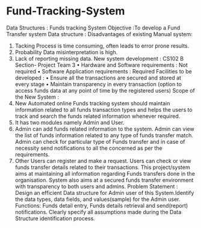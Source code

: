 # Fund-Tracking-System
Data Structures : Funds tracking System
Objective :To develop a Fund Transfer system Data structure :
Disadvantages of existing Manual system:
1. Tacking Process is time consuming, often leads to error prone
results.
2. Probability Data misinterpretation is high.
3. Lack of reporting missing data.
New system development : CS102 B Section- Project Team 3
• Hardware and Software requirements : Not required
• Software Application requirements : Required
Facilities to be developed :
• Ensure all the transactions are secured and stored at every stage
• Maintain transparency in every transaction (option to access funds data
at any point of time by the registered users)
Scope of the New System :
1. New Automated online Funds tracking system should maintain information
related to all funds transaction types and helps the users to track
and search the funds related information whenever required.
2. It has two modules namely Admin and User.
3. Admin can add funds related information to the system. Admin can view
the list of funds information related to any type of funds transfer
match. Admin can check for particular type of Funds transfer and in
case of necessity send notifications to all the concerned as per the
requirements.
4. Other Users can register and make a request. Users can check or view
funds transfer details related to their transactions.
This project/system aims at maintaining all information regarding Funds
transfers done in the organisation. System also aims at a secured funds
transfer environment with transparency to both users and admins.
Problem Statement : Design an efficient Data structure for Admin user of this
System.Identify the data types, data fields, and values(sample) for the Admin
user.
Functions: Funds detail entry, Funds details retrieval and send(report)
notifications. Clearly specify all assumptions made during the Data Structure
identification process.
